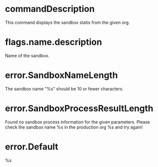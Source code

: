 # commandDescription

This command displays the sandbox statis from the given org.

# flags.name.description

Name of the sandbox.

# error.SandboxNameLength

The sandbox name "%s" should be 10 or fewer characters.

# error.SandboxProcessResultLength

Found no sandbox process information for the given parameters. Please check the sandbox name %s in the production org %s and try again!

# error.Default

%s